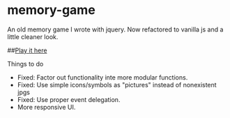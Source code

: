 # memory-game
An old memory game I wrote with jquery. Now refactored to vanilla js and a little cleaner look.

##[Play it here](https://johnarvid.github.io/memory-game/)

Things to do
- Fixed: Factor out functionality inte more modular functions.
- Fixed: Use simple icons/symbols as "pictures" instead of nonexistent jpgs
- Fixed: Use proper event delegation.
- More responsive UI.  
